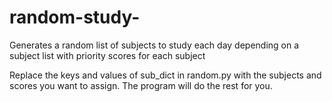 # random-study-
Generates a random list of subjects to study each day depending on a subject list with priority scores for each subject

Replace the keys and values of sub_dict in random.py with the subjects and scores you want to assign. The program will do the rest for you.
